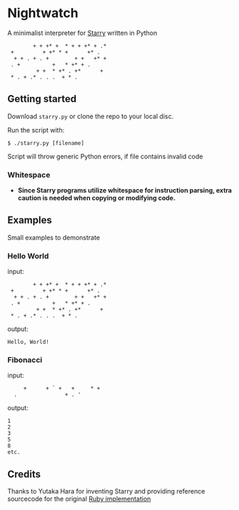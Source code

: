 # Nightwatch

A minimalist interpreter for [Starry](https://esolangs.org/wiki/starry) written in Python

```
        + + +* +  * + + +* + .*
 +         + +* * +      +* .
  + + . + . +        + +   +* +
 . +          +   * +* + .
         + +  * +* . +*      +
 * . + .* . . .  + * .
```

## Getting started

Download `starry.py` or clone the repo to your local disc.

Run the script with:
```
$ ./starry.py [filename]
```

Script will throw generic Python errors, if file contains invalid code

### Whitespace 

* **Since Starry programs utilize whitespace for instruction parsing, extra caution is needed when copying or modifying code.**


## Examples

Small examples to demonstrate

### Hello World

input:
```
        + + +* +  * + + +* + .*
 +         + +* * +      +* .
  + + . + . +        + +   +* +
 . +          +   * +* + .
         + +  * +* . +*      +
 * . + .* . . .  + * .
```
output:
```
Hello, World!
```

### Fibonacci

input:
```
     +      + ` +   +     * +
  .               + . '
```
output:
```
1
2
3
5
8
etc.
```

## Credits

Thanks to Yutaka Hara for inventing Starry and providing reference sourcecode for the original [Ruby implementation](https://github.com/yhara/esolang-book-sources/tree/master/starry)

